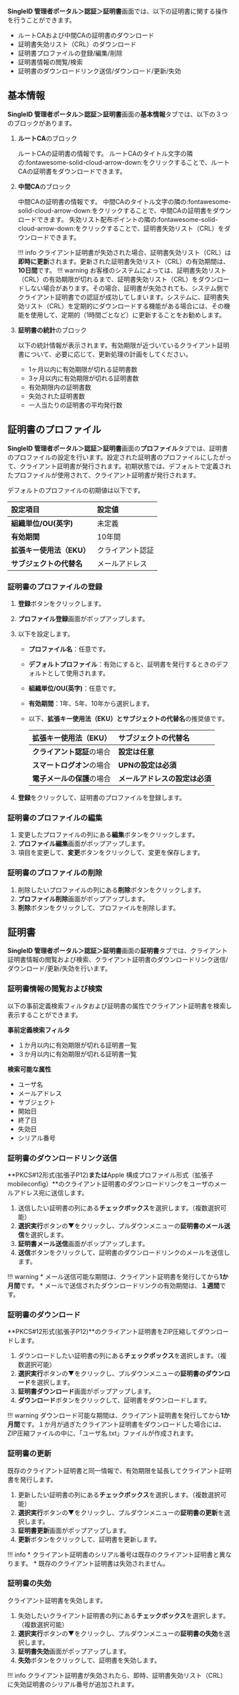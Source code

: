 **SingleID 管理者ポータル＞認証＞証明書**画面では、以下の証明書に関する操作を行うことができます。

* ルートCAおよび中間CAの証明書のダウンロード
* 証明書失効リスト（CRL）のダウンロード
* 証明書プロファイルの登録/編集/削除
* 証明書情報の閲覧/検索
* 証明書のダウンロードリンク送信/ダウンロード/更新/失効

## 基本情報
**SingleID 管理者ポータル＞認証＞証明書**画面の**基本情報**タブでは、以下の３つのブロックがあります。

1. **ルートCA**のブロック

    ルートCAの証明書の情報です。
    ルートCAのタイトル文字の隣の:fontawesome-solid-cloud-arrow-down:をクリックすることで、ルートCAの証明書をダウンロードできます。

2. **中間CA**のブロック
    
    中間CAの証明書の情報です。
    中間CAのタイトル文字の隣の:fontawesome-solid-cloud-arrow-down:をクリックすることで、中間CAの証明書をダウンロードできます。
    失効リスト配布ポイントの隣の:fontawesome-solid-cloud-arrow-down:をクリックすることで、証明書失効リスト（CRL）をダウンロードできます。

    !!! info
        クライアント証明書が失効された場合、証明書失効リスト（CRL）は**即時に更新**されます。更新された証明書失効リスト（CRL）の有効期間は、**10日間**です。
    !!! warning
        お客様のシステムによっては、証明書失効リスト（CRL）の有効期限が切れるまで、証明書失効リスト（CRL）をダウンロードしない場合があります。その場合、証明書が失効されても、システム側でクライアント証明書での認証が成功してしまいます。システムに、証明書失効リスト（CRL）を定期的にダウンロードする機能がある場合には、その機能を使用して、定期的（1時間ごとなど）に更新することをお勧めします。

3. **証明書の統計**のブロック

    以下の統計情報が表示されます。有効期限が近づいているクライアント証明書について、必要に応じて、更新処理の計画をしてください。

    * 1ヶ月以内に有効期限が切れる証明書数
    * 3ヶ月以内に有効期限が切れる証明書数
    * 有効期限内の証明書数
    * 失効された証明書数
    * 一人当たりの証明書の平均発行数

## 証明書のプロファイル
**SingleID 管理者ポータル＞認証＞証明書**画面の**プロファイル**タブでは、証明書のプロファイルの設定を行います。設定された証明書のプロファイルにしたがって、クライアント証明書が発行されます。初期状態では、デフォルトで定義されたプロファイルが使用されて、クライアント証明書が発行されます。

デフォルトのプロファイルの初期値は以下です。

| **設定項目** | **設定値** |
| :--- | :--- |
| **組織単位/OU(英字)** | 未定義 |
| **有効期間** | 10年間 |
| **拡張キー使用法（EKU）** | クライアント認証 |
| **サブジェクトの代替名** | メールアドレス |

### 証明書のプロファイルの登録
1. **登録**ボタンをクリックします。
2. **プロファイル登録**画面がポップアップします。
3. 以下を設定します。

    * **プロファイル名**：任意です。
    * **デフォルトプロファイル**：有効にすると、証明書を発行するときのデフォルトとして使用されます。
    * **組織単位/OU(英字)**：任意です。
    * **有効期間**：1年、5年、10年から選択します。
    * 以下、**拡張キー使用法（EKU）**と**サブジェクトの代替名**の推奨値です。
        
        | **拡張キー使用法（EKU）** | **サブジェクトの代替名** |
        | :--- | :--- |
        | **クライアント認証**の場合 | **設定は任意** |
        | **スマートログオン**の場合 | **UPNの設定は必須** |
        | **電子メールの保護**の場合 | **メールアドレスの設定は必須** |

4. **登録**をクリックして、証明書のプロファイルを登録します。

### 証明書のプロファイルの編集
1. 変更したプロファイルの列にある**編集**ボタンをクリックします。
2. **プロファイル編集**画面がポップアップします。
3. 項目を変更して、**変更**ボタンをクリックして、変更を保存します。

### 証明書のプロファイルの削除
1. 削除したいプロファイルの列にある**削除**ボタンをクリックします。
2. **プロファイル削除**画面がポップアップします。
3. **削除**ボタンをクリックして、プロファイルを削除します。

## 証明書
**SingleID 管理者ポータル＞認証＞証明書**画面の**証明書**タブでは、クライアント証明書情報の閲覧および検索、クライアント証明書のダウンロードリンク送信/ダウンロード/更新/失効を行います。

### 証明書情報の閲覧および検索
以下の事前定義検索フィルタおよび証明書の属性でクライアント証明書を検索し表示することができます。

**事前定義検索フィルタ**

* １か月以内に有効期限が切れる証明書一覧
* ３か月以内に有効期限が切れる証明書一覧

**検索可能な属性**

* ユーザ名
* メールアドレス
* サブジェクト
* 開始日
* 終了日
* 失効日
* シリアル番号

### 証明書のダウンロードリンク送信
**PKCS#12形式(拡張子P12)**または**Apple 構成プロファイル形式（拡張子mobileconfig）**のクライアント証明書のダウンロードリンクをユーザのメールアドレス宛に送信します。

1. 送信したい証明書の列にある**チェックボックス**を選択します。（複数選択可能）
2. **選択実行**ボタンの▼をクリックし、プルダウンメニューの**証明書のメール送信**を選択します。
3. **証明書メール送信**画面がポップアップします。
4. **送信**ボタンをクリックして、証明書のダウンロードリンクのメールを送信します。

!!! warning
    * メール送信可能な期間は、クライアント証明書を発行してから**1か月間**です。
    * メールで送信されたダウンロードリンクの有効期間は、**１週間**です。

### 証明書のダウンロード
**PKCS#12形式(拡張子P12)**のクライアント証明書をZIP圧縮してダウンロードします。

1. ダウンロードしたい証明書の列にある**チェックボックス**を選択します。（複数選択可能）
2. **選択実行**ボタンの▼をクリックし、プルダウンメニューの**証明書のダウンロード**を選択します。
3. **証明書ダウンロード**画面がポップアップします。
4. **ダウンロード**ボタンをクリックして、証明書をダウンロードします。

!!! warning
    ダウンロード可能な期間は、クライアント証明書を発行してから**1か月間**です。１か月が過ぎたクライアント証明書をダウンロードした場合には、ZIP圧縮ファイルの中に、「ユーザ名.txt」ファイルが作成されます。

### 証明書の更新
既存のクライアント証明書と同一情報で、有効期限を延長してクライアント証明書を発行します。

1. 更新したい証明書の列にある**チェックボックス**を選択します。（複数選択可能）
2. **選択実行**ボタンの▼をクリックし、プルダウンメニューの**証明書の更新**を選択します。
3. **証明書更新**画面がポップアップします。
4. **更新**ボタンをクリックして、証明書を更新します。

!!! info
    * クライアント証明書のシリアル番号は既存のクライアント証明書と異なります。
    * 既存のクライアント証明書は失効されません。

### 証明書の失効
クライアント証明書を失効します。

1. 失効したいクライアント証明書の列にある**チェックボックス**を選択します。（複数選択可能）
2. **選択実行**ボタンの▼をクリックし、プルダウンメニューの**証明書の失効**を選択します。
3. **証明書失効**画面がポップアップします。
4. **失効**ボタンをクリックして、証明書を失効します。

!!! info
    クライアント証明書が失効されたら、即時、証明書失効リスト（CRL）に失効証明書のシリアル番号が追加されます。

